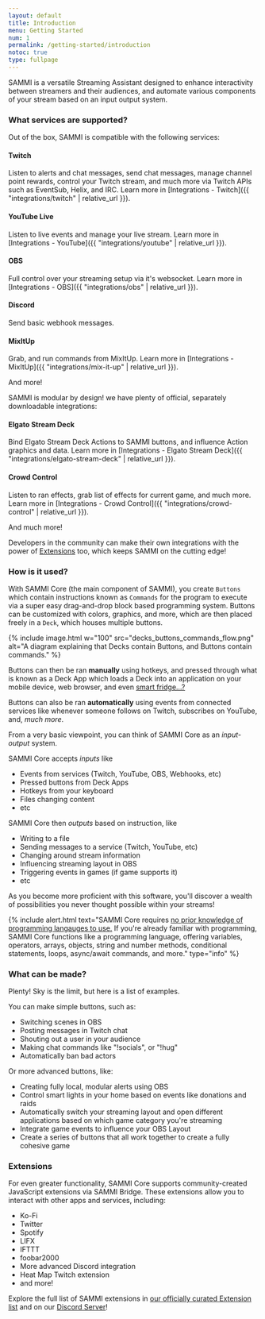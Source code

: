 ```yaml
---
layout: default
title: Introduction
menu: Getting Started
num: 1
permalink: /getting-started/introduction
notoc: true
type: fullpage
---
```


<p class="lb-lead">SAMMI is a versatile Streaming Assistant designed to enhance interactivity between streamers and their audiences, and automate various components of your stream based on an input output system.</p>

### What services are supported?

Out of the box, SAMMI is compatible with the following services:

#### Twitch

Listen to alerts and chat messages, send chat messages, manage channel point rewards, control your Twitch stream, and much more via Twitch APIs such as EventSub, Helix, and IRC. Learn more in [Integrations - Twitch]({{ "integrations/twitch" | relative_url }}).

#### YouTube Live

Listen to live events and manage your live stream. Learn more in [Integrations - YouTube]({{ "integrations/youtube" | relative_url }}).

#### OBS

Full control over your streaming setup via it's websocket. Learn more in [Integrations - OBS]({{ "integrations/obs" | relative_url }}).

#### Discord

Send basic webhook messages.

#### MixItUp

Grab, and run commands from MixItUp. Learn more in [Integrations - MixItUp]({{ "integrations/mix-it-up" | relative_url }}).

And more!

SAMMI is modular by design! we have plenty of official, separately downloadable integrations:

#### Elgato Stream Deck

Bind Elgato Stream Deck Actions to SAMMI buttons, and influence Action graphics and data. Learn more in [Integrations - Elgato Stream Deck]({{ "integrations/elgato-stream-deck" | relative_url }}).

#### Crowd Control

Listen to ran effects, grab list of effects for current game, and much more. Learn more in [Integrations - Crowd Control]({{ "integrations/crowd-control" | relative_url }}).

And much more!

Developers in the community can make their own integrations with the power of [Extensions](#extensions) too, which keeps SAMMI on the cutting edge!

### How is it used?

With SAMMI Core (the main component of SAMMI), you create `Buttons` which contain instructions known as `Commands` for the program to execute via a super easy drag-and-drop block based programming system. Buttons can be customized with colors, graphics, and more, which are then placed freely in a `Deck`, which houses multiple buttons.

{% include image.html w="100" src="decks_buttons_commands_flow.png" alt="A diagram explaining that Decks contain Buttons, and Buttons contain commands." %}

Buttons can then be ran **manually** using hotkeys, and pressed through what is known as a Deck App which loads a Deck into an application on your mobile device, web browser, and even [smart fridge...?](https://x.com/sammisolutions/status/1650203870545563657)

Buttons can also be ran **automatically** using events from connected services like whenever someone follows on Twitch, subscribes on YouTube, and, *much more*.

From a very basic viewpoint, you can think of SAMMI Core as an *input-output* system.

SAMMI Core accepts *inputs* like
- Events from services (Twitch, YouTube, OBS, Webhooks, etc)
- Pressed buttons from Deck Apps
- Hotkeys from your keyboard
- Files changing content
- etc

SAMMI Core then *outputs* based on instruction, like
- Writing to a file
- Sending messages to a service (Twitch, YouTube, etc)
- Changing around stream information
- Influencing streaming layout in OBS
- Triggering events in games (if game supports it)
- etc

As you become more proficient with this software, you'll discover a wealth of possibilities you never thought possible within your streams!

{% include alert.html text="SAMMI Core requires <u>no prior knowledge of programming langauges to use.</u> If you're already familiar with programming, SAMMI Core functions like a programming language, offering variables, operators, arrays, objects, string and number methods, conditional statements, loops, async/await commands, and more." type="info" %} 

### What can be made?

Plenty! Sky is the limit, but here is a list of examples.

You can make simple buttons, such as:
- Switching scenes in OBS
- Posting messages in Twitch chat
- Shouting out a user in your audience
- Making chat commands like "!socials", or "!hug"
- Automatically ban bad actors

Or more advanced buttons, like:
- Creating fully local, modular alerts using OBS
- Control smart lights in your home based on events like donations and raids
- Automatically switch your streaming layout and open different applications based on which game category you're streaming
- Integrate game events to influence your OBS Layout
- Create a series of buttons that all work together to create a fully cohesive game

### Extensions

For even greater functionality, SAMMI Core supports community-created JavaScript extensions via SAMMI Bridge. These extensions allow you to interact with other apps and services, including:
- Ko-Fi
- Twitter
- Spotify
- LIFX
- IFTTT
- foobar2000
- More advanced Discord integration
- Heat Map Twitch extension
- and more!

Explore the full list of SAMMI extensions in [our officially curated Extension list](https://sammi.solutions/extensions) and on our [Discord Server](https://discord.gg/dXez8Zh)!

<!-- Are you a developer wanting to make an extension of your own? Check out the page How To Build an extension! -->